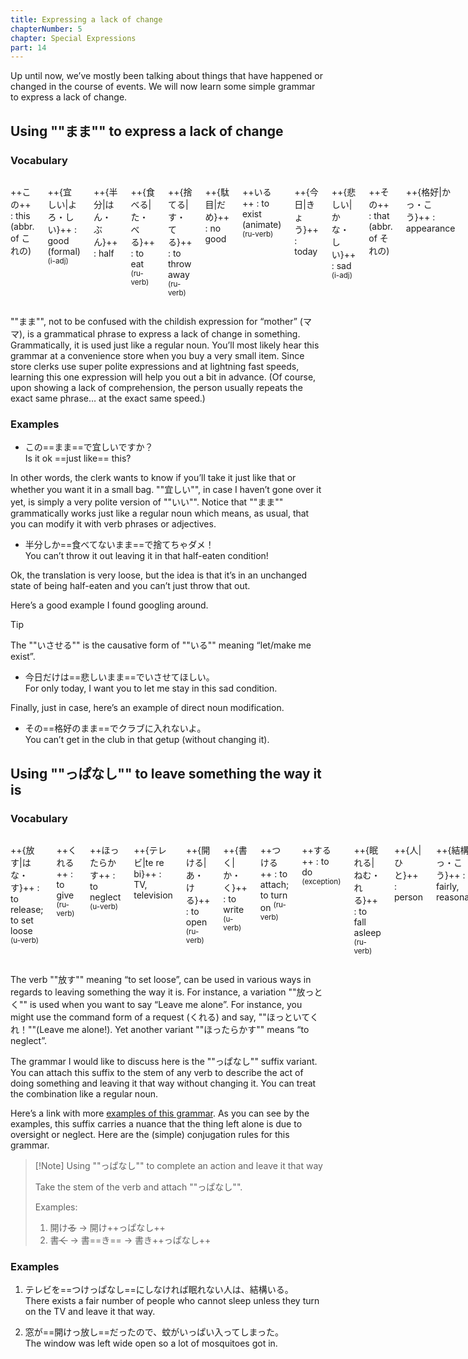 ```yaml
---
title: Expressing a lack of change
chapterNumber: 5
chapter: Special Expressions
part: 14
---
```


Up until now, we’ve mostly been talking about things that have happened or changed in the course of events. We will now learn some simple grammar to express a lack of change.

## Using ""まま"" to express a lack of change

### Vocabulary

<div class="columns">

++この++
: this (abbr. of これの)

++{宜しい|よろ・しい}++
: good (formal) <sup>(i-adj)</sup>

++{半分|はん・ぶん}++
: half

++{食べる|た・べる}++
: to eat <sup>(ru-verb)</sup>

++{捨てる|す・てる}++
: to throw away <sup>(ru-verb)</sup>

++{駄目|だめ}++
: no good

++いる++
: to exist (animate) <sup>(ru-verb)</sup>

++{今日|きょう}++
: today

++{悲しい|かな・しい}++
: sad <sup>(i-adj)</sup>

++その++
: that (abbr. of それの)

++{格好|かっ・こう}++
: appearance

++{クラブ|ku ra bu}++
: club; nightclub

++{入る|はい・る}++
: to enter <sup>(u-verb)</sup>

</div>

""まま"", not to be confused with the childish expression for “mother” (ママ), is a grammatical phrase to express a lack of change in something. Grammatically, it is used just like a regular noun. You’ll most likely hear this grammar at a convenience store when you buy a very small item. Since store clerks use super polite expressions and at lightning fast speeds, learning this one expression will help you out a bit in advance. (Of course, upon showing a lack of comprehension, the person usually repeats the exact same phrase… at the exact same speed.)

### Examples

- この==まま==で宜しいですか？  
   Is it ok ==just like== this?

In other words, the clerk wants to know if you’ll take it just like that or whether you want it in a small bag. ""宜しい"", in case I haven’t gone over it yet, is simply a very polite version of ""いい"". Notice that ""まま"" grammatically works just like a regular noun which means, as usual, that you can modify it with verb phrases or adjectives.

- 半分しか==食べてないまま==で捨てちゃダメ！  
   You can’t throw it out leaving it in that half-eaten condition!

Ok, the translation is very loose, but the idea is that it’s in an unchanged state of being half-eaten and you can’t just throw that out.

Here’s a good example I found googling around.

> [!Tip]
>
> The ""いさせる"" is the causative form of ""いる"" meaning “let/make me exist”.

- 今日だけは==悲しいまま==でいさせてほしい。  
   For only today, I want you to let me stay in this sad condition.

Finally, just in case, here’s an example of direct noun modification.

- その==格好のまま==でクラブに入れないよ。  
   You can’t get in the club in that getup (without changing it).

## Using ""っぱなし"" to leave something the way it is

### Vocabulary

<div class="columns">

++{放す|はな・す}++
: to release; to set loose <sup>(u-verb)</sup>

++くれる++
: to give <sup>(ru-verb)</sup>

++ほったらかす++
: to neglect <sup>(u-verb)</sup>

++{テレビ|te re bi}++
: TV, television

++{開ける|あ・ける}++
: to open <sup>(ru-verb)</sup>

++{書く|か・く}++
: to write <sup>(u-verb)</sup>

++つける++
: to attach; to turn on <sup>(ru-verb)</sup>

++する++
: to do <sup>(exception)</sup>

++{眠れる|ねむ・れる}++
: to fall asleep <sup>(ru-verb)</sup>

++{人|ひと}++
: person

++{結構|けっ・こう}++
: fairly, reasonably

++いる++
: to exist (animate) <sup>(ru-verb)</sup>

++{窓|まど}++
: window

++{蚊|か}++
: mosquito

++いっぱい++
: full

++{入る|はい・る}++
: to enter <sup>(u-verb)</sup>

++しまう++
: to do something by accident; to finish completely <sup>(u-verb)</sup>

</div>

The verb ""放す"" meaning “to set loose”, can be used in various ways in regards to leaving something the way it is. For instance, a variation ""放っとく"" is used when you want to say “Leave me alone”. For instance, you might use the command form of a request (くれる) and say, ""ほっといてくれ！""(Leave me alone!). Yet another variant ""ほったらかす"" means “to neglect”.

The grammar I would like to discuss here is the ""っぱなし"" suffix variant. You can attach this suffix to the stem of any verb to describe the act of doing something and leaving it that way without changing it. You can treat the combination like a regular noun.

Here’s a link with more [examples of this grammar](http://jisho.org/sentences?jap=%E3%81%A3%E3%81%B1%E3%81%AA%E3%81%97). As you can see by the examples, this suffix carries a nuance that the thing left alone is due to oversight or neglect. Here are the (simple) conjugation rules for this grammar.

> [!Note] Using ""っぱなし"" to complete an action and leave it that way
>
> Take the stem of the verb and attach ""っぱなし"".
>
> Examples:
>
> 1. 開け~~る~~ → 開け++っぱなし++
> 1. 書~~く~~ → 書==き== → 書き++っぱなし++

### Examples

1. テレビを==つけっぱなし==にしなければ眠れない人は、結構いる。  
   There exists a fair number of people who cannot sleep unless they turn on the TV and leave it that way.

1. 窓が==開けっ放し==だったので、蚊がいっぱい入ってしまった。  
   The window was left wide open so a lot of mosquitoes got in.
